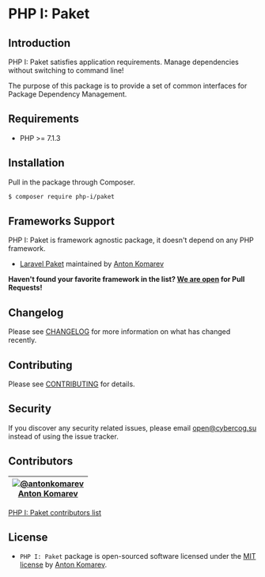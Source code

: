 # PHP I: Paket

## Introduction

PHP I: Paket satisfies application requirements. Manage dependencies without switching to command line!

The purpose of this package is to provide a set of common interfaces for Package Dependency Management.

## Requirements

- PHP >= 7.1.3

## Installation

Pull in the package through Composer.

```sh
$ composer require php-i/paket
```

## Frameworks Support

PHP I: Paket is framework agnostic package, it doesn't depend on any PHP framework.

- [Laravel Paket](https://github.com/cybercog/laravel-paket#readme) maintained by [Anton Komarev]

**Haven't found your favorite framework in the list? [We are open](CONTRIBUTING.md) for Pull Requests!**

## Changelog

Please see [CHANGELOG](CHANGELOG.md) for more information on what has changed recently.

## Contributing

Please see [CONTRIBUTING](CONTRIBUTING.md) for details.

## Security

If you discover any security related issues, please email open@cybercog.su instead of using the issue tracker.

## Contributors

| <a href="https://github.com/antonkomarev">![@antonkomarev](https://avatars.githubusercontent.com/u/1849174?s=110)<br />Anton Komarev</a> |
| :---: |

[PHP I: Paket contributors list](../../contributors)

## License

- `PHP I: Paket` package is open-sourced software licensed under the [MIT license](LICENSE) by [Anton Komarev].

[Anton Komarev]: https://komarev.com
